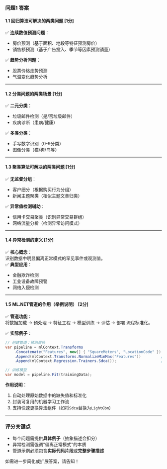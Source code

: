 ### **问题1 答案**  

#### **1.1 回归算法可解决的两类问题** [1分]  
✅ **连续数值预测问题**：  
- 房价预测（基于面积、地段等特征预测房价）  
- 销售额预测（基于广告投入、季节等因素预测销量）  

✅ **趋势分析问题**：  
- 股票价格走势预测  
- 气温变化趋势分析  

---

#### **1.2 分类问题的两类场景** [1分]  
✅ **二元分类**：  
- 垃圾邮件检测（是/否垃圾邮件）  
- 疾病诊断（患病/健康）  

✅ **多类分类**：  
- 手写数字识别（0-9分类）  
- 图像分类（猫/狗/鸟等）  

---

#### **1.3 聚类算法可解决的两类问题** [1分]  
✅ **无监督分组**：  
- 客户细分（根据购买行为分组）  
- 新闻主题聚类（相似主题文章归类）  

✅ **异常值检测辅助**：  
- 信用卡交易聚类（识别异常交易群组）  
- 网络流量分析（检测异常访问模式）  

---

#### **1.4 异常检测的定义** [1分]  
✅ **核心概念**：  
识别数据中明显偏离正常模式的罕见事件或观测值。  
✅ **典型应用**：  
- 金融欺诈检测  
- 工业设备故障预警  
- 网络入侵检测  

---

#### **1.5 ML.NET管道的作用（举例说明）** [2分]  
✅ **管道功能**：  
将数据加载 → 预处理 → 特征工程 → 模型训练 → 评估 → 部署 流程标准化。  

✅ **实际例子**：  
```csharp
// 创建管道：预测房价
var pipeline = mlContext.Transforms
    .Concatenate("Features", new[] { "SquareMeters", "LocationCode" }) // 特征组合
    .Append(mlContext.Transforms.NormalizeMinMax("Features"))         // 归一化
    .Append(mlContext.Regression.Trainers.Sdca());                    // 选择回归算法

// 训练模型
var model = pipeline.Fit(trainingData); 
```
**作用说明**：  
1. 自动处理原始数据中的缺失值和标准化  
2. 封装可复用的机器学习工作流  
3. 支持快速更换算法组件（如将`Sdca`替换为`LightGbm`）  

--- 

### **评分关键点**
- 每个问题需提供**具体例子**（抽象描述会扣分）  
- 异常检测需强调"偏离正常模式"的本质  
- 管道示例必须包含**实际代码片段**或**完整步骤描述**  

如需进一步简化或扩展答案，请告知！